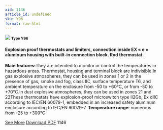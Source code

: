 ```yaml
---
xid: 1146
article_id: undefined
sku: Y96
format: raw-html
---
```

 <img src="./1146/Y96.jpg" class="card-imgs mb-2">
 <small class="text-grey mb-2"><b>Type Y96</b> </small>
 <h4>Explosion proof thermostats and limiters, connection inside EX &#xAB; e &#xBB; aluminum housing with built-in connection block. Rod thermostat.</h4>
 <p><b>Main features:</b>They are intended to monitor or control the temperatures in hazardous areas. Thermostat, housing and terminal block are indivisible.In gas explosive atmospheres, they can be used in zones 1 or 2 in the presence of gas, smoke and fog, class IIC, surface temperature T6, and ambient temperature on the enclosure from -50 to +60&#xB0;C, or from -50 to +70&#xB0;C.In dust explosive atmospheres, they can be used in zones 21 and 22These thermostats have explosion-proof microswitch type II2Gb, Ex dIIC according to IEC/EN 60079-1, embedded in an increased safety aluminum enclosure according to IEC/EN 60079-7.
 <b>Temperature range:</b> numerous from -25 to +300&#xB0;C</p>
 <div class="btns">
 <a href="../en/explosion_proof_thermostats_and_limiters-type-y96.html" class="btn-red">See More</a>
 <a href="../en/pdf/45Rod thermostats 15A 230V-400V aluminum enclosure knob adjustment20140528.pdf " target="_blank" class="btn-red">Download PDF</a>
 <!-- <a href="http://www.ultimheat.com/cat4.html" target="_blank" class="access-link"> Access full catalogue <i class="fa fa-external-link" aria-hidden="true"></i> </a> -->
 <span class="number-btn">1146</span>
 </div>
 